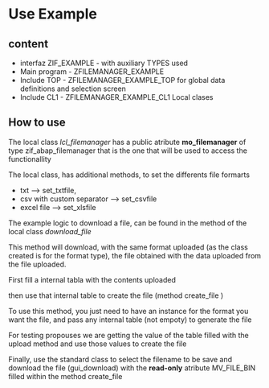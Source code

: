 # Use Example
## content

- interfaz ZIF_EXAMPLE - with auxiliary TYPES used
- Main program - ZFILEMANAGER_EXAMPLE
- Include TOP  - ZFILEMANAGER_EXAMPLE_TOP for global data definitions and selection screen
- Include CL1  - ZFILEMANAGER_EXAMPLE_CL1 Local clases  

## How to use
The local class *lcl_filemanager* has a public atribute **mo_filemanager** of type zif_abap_filemanager 
that is the one that will be used to access the functionallity

The local class, has additional methods, to set the differents file formarts 
- txt --> set_txtfile, 
- csv with custom separator --> set_csvfile 
- excel file --> set_xlsfile

The example logic to download a file, can be found in the method of the local class *download_file*

This method will download, with the same format uploaded (as the class created is for the format type), 
the file obtained with the data uploaded from the file uploaded.

First fill a internal tabla with the contents uploaded 

then use that internal table to create the file (method create_file ) 

   To use this method, you just need to have an instance for the format you want the file, and pass any internal table (not empoty) to generate the file
    
 For testing propouses we are getting the value of the table filled with the upload method and use those values to create the file

Finally, use the standard class to select the filename to be save and download the file (gui_download) with the **read-only** atribute MV_FILE_BIN filled within the method create_file



